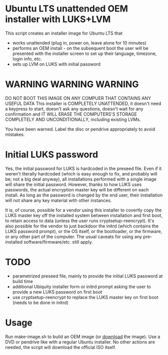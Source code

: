 # Ubuntu LTS unattended OEM installer with LUKS+LVM

This script creates an installer image for Ubuntu LTS that
 - works unattended (plug in, power on, leave alone for 10 minutes)
 - performs an OEM install - on the subsequent boot the user will be presented with the installer screen to set up their language, timezone, login info, etc.
 - sets up LVM on LUKS with initial password

# WARNING WARNING WARNING
DO NOT BOOT THIS IMAGE ON ANY COMPUER THAT CONTAINS ANY USEFUL DATA
This installer is COMPLETELY UNATTENDED, it doesn't need a keypress to start, doesn't ask any questions, doesn't wait for any confirmation and IT WILL ERASE THE COMPUTERS'S STORAGE COMPLETELY AND UNCONDITIONALLY, including existing LVMs.

You have been warned. Label the disc or pendrive appropriately to avoid mistakes.

# Initial LUKS password

Yes, the initial password for LUKS is hardcoded in the preseed file. Even if it weren't literally hardcoded (which is easy enough to fix, and probably will be; not a big deal anyway), all installations performed with a single image will share the initial password. However, thanks to how LUKS uses passwords, the actual encryption master key will be different on each install. As long as the password is changed by the end user, their installation will not share any key material with other instances.

It is, of course, possible for a vendor using this installer to covertly copy the LUKS master key off the installed system between installation and first boot, to retain access to data (unless the user runs cryptsetup-reencrypt). It's also possible for the vendor to just backdoor the initrd (which contains the LUKS password prompt), or the OS itself, or the bootloader, or the firmware, or any other part of the computer. The usual caveats for using any pre-installed software/firmware/etc. still apply.

# TODO

 - parametrized preseed file, mainly to provide the initial LUKS password at build time
 - additional Ubiquity installer form or initrd prompt asking the user to provide a new LUKS password on first boot
 - use cryptsetup-reencrypt to replace the LUKS master key on first boot (needs to be done in initrd)

# Usage

Run make-image.sh to build an OEM image (or [download](https://www.nitrokey.com/files/ci/nitropad/ubuntu-oem/) the image). Use a DVD or pendrive like with a regular Ubuntu installer. No other actions are needed, the script will download the official ISO itself.

